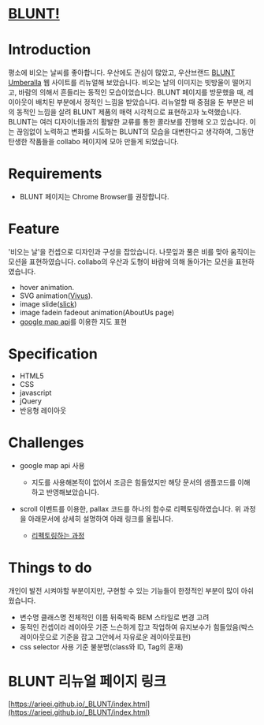 [BLUNT!](https://arieei.github.io/_blunt)
===
# Introduction
평소에 비오는 날씨를 좋아합니다. 우산에도 관심이 많았고, 
우산브랜드 [BLUNT Umberalla](https://bluntumbrellas.com/) 웹 사이트를 리뉴얼해 보았습니다.
비오는 날의 이미지는 빗방울이 떨어지고, 바람의 의해서 흔들리는 동적인 모습이었습니다.
BLUNT 페이지를 방문했을 때, 레이아웃이 배치된 부분에서 정적인 느낌을 받았습니다.
리뉴얼할 때 중점을 둔 부분은 비의 동적인 느낌을 살려 BLUNT 제품의 매력 시각적으로 표현하고자 노력했습니다.
BLUNT는 여러 디자이너들과의 활발한 교류를 통한 콜라보를 진행해 오고 있습니다. 이는 끊임없이 노력하고 변화를 시도하는 BLUNT의 모습을 대변한다고 생각하여, 그동안 탄생한 작품들을 collabo 페이지에 모아 만들게 되었습니다.

# Requirements
* BLUNT 페이지는 Chrome Browser를 권장합니다.

# Feature
'비오는 날'을 컨셉으로 디자인과 구성을 잡았습니다. 나뭇잎과 풀은 비를 맞아 움직이는 모션을 표현하였습니다.
collabo의 우산과 도형이 바람에 의해 돌아가는 모션을 표현하였습니다.

- hover animation.
- SVG animation([Vivus](https://maxwellito.github.io/vivus/)).
- image slide([slick](https://kenwheeler.github.io/slick/))
- image fadein fadeout animation(AboutUs page)
- [google map api](https://developers.google.com/maps/documentation/javascript/tutorial?hl=ko)를 이용한 지도 표현
    
# Specification
* HTML5
* CSS
* javascript
* jQuery
* 반응형 레이아웃

# Challenges
* google map api 사용
    * 지도를 사용해본적이 없어서 조금은 힘들었지만 해당 문서의 샘플코드를 이해하고 반영해보았습니다.

* scroll 이벤트를 이용한, pallax 코드를 하나의 함수로 리펙토링하였습니다.
위 과정을 아래문서에 상세히 설명하여 아래 링크를 올립니다.
    *  [리펙토링하는 과정](https://github.com/ARIeEI/TIL-/blob/master/BLUNT_parallax.md)

# Things to do
 개인이 발전 시켜야할 부분이지만, 구현할 수 있는 기능들이 한정적인 부분이 많이 아쉬웠습니다.

- 변수명 클래스명 전체적인 이름 뒤죽박죽 BEM 스타일로 변경 고려
- 동적인 컨셉이라 레이아웃 기준 느슨하게 잡고 작업하여 유지보수가 힘들었음(박스레이아웃으로 기준을 잡고 그안에서 자유로운 레이아웃표현)
- css selector 사용 기준 불분명(class와 ID, Tag의 혼재)

# BLUNT 리뉴얼 페이지 링크
[https://arieei.github.io/_BLUNT/index.html](https://arieei.github.io/_BLUNT/index.html)